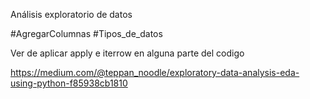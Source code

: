 Análisis exploratorio de datos

#AgregarColumnas
#Tipos_de_datos

Ver de aplicar apply e iterrow en alguna parte del codigo

https://medium.com/@teppan_noodle/exploratory-data-analysis-eda-using-python-f85938cb1810